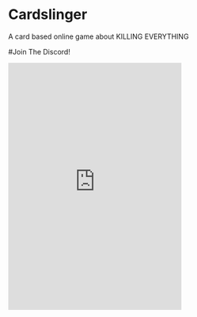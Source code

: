# Cardslinger
A card based online game about KILLING EVERYTHING

#Join The Discord!
<iframe src="https://discordapp.com/widget?id=677617654076538910&theme=dark" width="350" height="500" allowtransparency="true" frameborder="0"></iframe>
